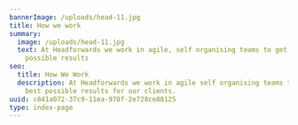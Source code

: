 ```yaml
---
bannerImage: /uploads/head-11.jpg
title: How we work
summary:
  image: /uploads/head-11.jpg
  text: At Headforwards we work in agile, self organising teams to get the best
    possible results
seo:
  title: How We Work 
  description: At Headforwards we work in agile self organising teams to get the
    best possible results for our clients.
uuid: c841a072-37c9-11ea-978f-2e728ce88125
type: index-page
---
```

